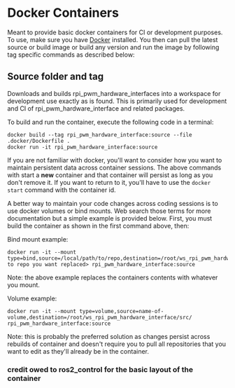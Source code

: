 # Docker Containers

Meant to provide basic docker containers for CI or development purposes. To use, make sure you have [Docker](https://docs.docker.com/get-docker/) installed. You then can pull the latest source or build image or build any version and run the image by following tag specific commands as described below:

## Source folder and tag
Downloads and builds rpi_pwm_hardware_interfaces into a workspace for development use exactly as is found. This is primarily used for development and CI of rpi_pwm_hardware_interface and related packages.

<!-- You can pull a prebuilt image with this docker tag: `ghcr.io/ros-controls/ros2_control_source`. -->

To build and run the container, execute the following code in a terminal:
```
docker build --tag rpi_pwm_hardware_interface:source --file .docker/Dockerfile .
docker run -it rpi_pwm_hardware_interface:source
```

If you are not familiar with docker, you'll want to consider how you want to maintain persistent data across container sessions. The above commands with start a **new** container and that container will persist as long as you don't remove it. If you want to return to it, you'll have to use the `docker start` command with the container id.

A better way to maintain your code changes across coding sessions is to use docker volumes or bind mounts. Web search those terms for more documentation but a simple example is provided below. First, you must build the container as shown in the first command above, then:

Bind mount example:
```
docker run -it --mount type=bind,source=/local/path/to/repo,destination=/root/ws_rpi_pwm_hardware_interface/src/<path to repo you want replaced> rpi_pwm_hardware_interface:source
```
Note: the above example replaces the containers contents with whatever you mount.

Volume example:
```
docker run -it --mount type=volume,source=name-of-volume,destination=/root/ws_rpi_pwm_hardware_interface/src/ rpi_pwm_hardware_interface:source
```
Note: this is probably the preferred solution as changes persist across rebuilds of container and doesn't require you to pull all repositories that you want to edit as they'll already be in the container.


### credit owed to ros2_control for the basic layout of the container
